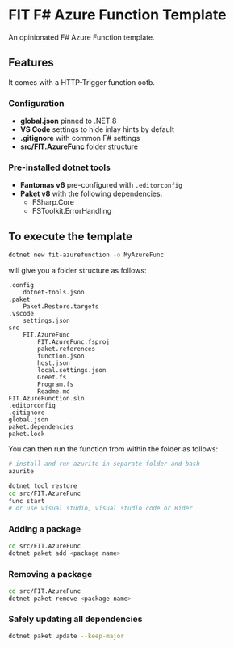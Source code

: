 # FIT F# Azure Function Template
An opinionated F# Azure Function template. 

## Features

It comes with a HTTP-Trigger function ootb.

### Configuration
* **global.json** pinned to .NET 8
* **VS Code** settings to hide inlay hints by default
* **.gitignore** with common F# settings
* **src/FIT.AzureFunc** folder structure

### Pre-installed dotnet tools
* **Fantomas v6** pre-configured with `.editorconfig`
* **Paket v8** with the following dependencies:
    * FSharp.Core
    * FSToolkit.ErrorHandling

## To execute the template
```bash
dotnet new fit-azurefunction -o MyAzureFunc
```

will give you a folder structure as follows:

```
.config
    dotnet-tools.json
.paket
    Paket.Restore.targets
.vscode
    settings.json
src
    FIT.AzureFunc
        FIT.AzureFunc.fsproj
        paket.references
        function.json
        host.json
        local.settings.json
        Greet.fs
        Program.fs
        Readme.md
FIT.AzureFunction.sln
.editorconfig
.gitignore
global.json
paket.dependencies
paket.lock
```

You can then run the function from within the folder as follows:

```bash
# install and run azurite in separate folder and bash
azurite
```

```bash
dotnet tool restore
cd src/FIT.AzureFunc
func start
# or use visual studio, visual studio code or Rider
```

### Adding a package
```bash
cd src/FIT.AzureFunc
dotnet paket add <package name>
```
### Removing a package
```bash
cd src/FIT.AzureFunc
dotnet paket remove <package name>
```
### Safely updating all dependencies
```bash
dotnet paket update --keep-major
```